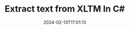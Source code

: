 ---
############################# Static ############################
layout: "auto-gen-parser"
date: 2024-02-13T17:01:13
draft: false
otherformats: pdf pps ppsx ppt pptx rtf tex vdx vsdm vsdx vssm vssx vstm vstx vsx vtx

############################# Head ############################
head_title: "Extract Text from XLTM in C#"
head_description: "Quickly extract text from a documents file in C#."

############################# Header ############################
title: "Extract text from XLTM In C#"
description: "Extract text from XLTM with a few lines of .NET code."
bg_image: "https://cms.admin.containerize.com/templates/aspose/App_Themes/V3/images/bg/header1.png"
bg_overlay: false
button:
    enable: true
    icon: "fas fa-arrow-down"
    label: "Download Free Trial"
    link: "https://downloads.groupdocs.com/parser/net"

############################# SubMenu ############################
submenu:
    enable: true

    left:
        img_alt: "GroupDocs.Parser for .NET"
        image: "https://cms.admin.containerize.com/templates/groupdocs/images/product-logos/90x90-noborder/groupdocs-parser-net.png"
        product: "GroupDocs.Parser"
        platform: ".NET"

    middle:
        button:

            # button loop
            - link: "https://apireference.groupdocs.com/parser/net"
              text: "API Reference"

            # button loop
            - link: "https://github.com/groupdocs-parser"
              text: "Code Examples"

            # button loop
            - link: "https://products.groupdocs.app/parser/family"
              text: "Live Demos"

            # button loop
            - link: "https://purchase.groupdocs.com/pricing/parser/net"
              text: "Pricing"

    right:
        link_download: "https://downloads.groupdocs.com/parser"
        link_learn: "https://docs.groupdocs.com/parser/net"
        link_buy: "https://purchase.groupdocs.com"

############################# About ############################
about:
    enable: true
    title: "How to extract a text from XLTM files .NET API?"
    content: |
        [GroupDocs.Parser for .NET](/parser/net/) is a text, metadata and image extractor API for business applications developed using C#, ASP.NET, and other .NET technologies. It supports extraction of raw, formatted & structured text as well as metadata from the files of supported formats. Through GroupDocs.Parser for .NET, your applications can also perform parsing of password protected documents for popular formats, such as Word processing documents, Excel spreadsheets, PowerPoint presentations, OneNote, PDF files and ZIP archives.
        
        GroupDocs.Parser API is a right choice for corporate solutions which needs file text extraction feature. These APIs are well supported on all major operating systems and platforms including Frameworks: .NET Framework, .NET Standard, .NET Core, Mono.

############################# Steps ############################
steps:
    enable: true
    title_left: "Extract text from XLTM in .NET"
    content_left: |
        [GroupDocs.Parser for .NET](/parser/net/) makes it easy for C# developers to extract a text from a XLTM file by implementing a few easy steps.
        
        * Instantiate [Parser](https://reference.groupdocs.com/net/parser/groupdocs.parser/parser) object for the initial document;
        * Call [GetText](https://reference.groupdocs.com/net/parser/groupdocs.parser/parser/methods/gettext) method and obtain [TextReader](https://docs.microsoft.com/en-us/dotnet/api/system.io.textreader?view=netframework-2.0) object;
        * Check if reader isn’t *null* (text extraction is supported for the document);
        * Read a text from reader.

    title_right: "Learn more about the text extraction"
    content_right: |
        * <a href="https://docs.groupdocs.com/parser/net/extract-text-in-accurate-mode/">How to extract text in Accurate mode</a>
        * <a href="https://docs.groupdocs.com/parser/net/extract-text-in-raw-mode/">How to extract text in Raw mode</a>
 
    code: |
     {{% parser/additional-styles %}}
     {{< parser/code-parser title="How to extract text from XLTM file using C# example code">}}

        ```csharp    
        // Extract text from XLTM file using GroupDocs.Parser API
        // Create an instance of Parser class
        using (Parser parser = new Parser(filePath)) {
            // Extract a text into the reader
            using (TextReader reader = parser.GetText()) {
                // Print a text from the document
                // If text extraction isn't supported, a reader is null
                Console.WriteLine(reader == null ? "Text extraction isn't supported" : reader.ReadToEnd());
            }
        }
        ```
     {{< /parser/code-parser >}}

############################# More ############################
more:
    enable: true
    title_left: "System Requirements"
    content_left: |
        GroupDocs.Parser for .NET APIs are supported on all major platforms and operating systems. Before executing the code below, please make sure that you have the following prerequisites installed on your system.
        
        * Operating Systems: Microsoft Windows, Linux, MacOS
        * Development Environments: Microsoft Visual Studio, Xamarin, MonoDevelop
        * Frameworks
        * Download the latest version of GroupDocs.Parser for .NET from [Nuget](https://www.nuget.org/packages/groupdocs.parser)

    title_right: "Why Use GroupDocs.Parser for .NET"
    content_right: |
        * Plain text extraction support from any supported documents    
        * Documents parsing via user-defined templates    
        * Fully support structured text extraction    
        * Text searching via keyword as well as regular expression    
        * Extract formatted text, metadata, images, containers, and attachments    
        * Extract table of contents for some supported document formats    
        * Parse form data from PDF documents    
        * Extract hyperlinks from the document   

############################# Demos ############################
demos:
    enable: true
    title: "Live Demos - Extract text from XLTM Online"
    content: |
       Extract text from XLTM file right now by visiting [GroupDocs.Parser Live Demos](https://products.groupdocs.app/parser/text/xltm) website.
       The live demo has the following benefits.
        
############################# About Formats ############################
about_formats:
    enable: true

############################# More Formats ############################
more_formats:
    enable: true
    title: "Extract Text From Other Document Formats"
    content: |
        .NET documents parse & text extraction API for file formats and images. Extract data for some of the popular file formats as stated below.

############################# Back to top ###############################
back_to_top:
    enable: true
---